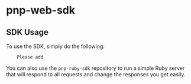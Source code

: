 # pnp-web-sdk

## SDK Usage

To use the SDK, simply do the following:

```
    Please add
```

You can also use the `pnp-ruby-sdk` repository to run a simple Ruby server that will respond to all requests and change the responses you get easily.
